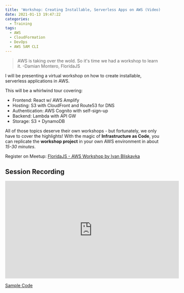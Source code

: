 ```yaml
---
title: 'Workshop: Creating Installable, Serverless Apps on AWS (Video)'
date: 2021-01-13 19:47:22
categories:
  - Training
tags:
  - AWS
  - CloudFormation
  - DevOps
  - AWS SAM CLI
---
```


> AWS is taking over the wold. So it's time we had a workshop to learn it. -Damian Montero, FloridaJS

<!-- more -->

I will be presenting a virtual workshop on how to create installable, serverless applications in AWS.

This will be a whirlwind tour covering:

- Frontend: React w/ AWS Amplify
- Hosting: S3 with CloudFront and Route53 for DNS
- Authentication: AWS Cognito with self-sign-up
- Backend: Lambda with API GW
- Storage: S3 + DynamoDB

All of those topics deserve their own workshops - but fortunately, we only have to cover the highlights! With the magic of **Infrastructure as Code**, you can replicate the **workshop project** in your own AWS environment in about _15-30 minutes_.

Register on Meetup: [FloridaJS - AWS Workshop by Ivan Bliskavka](https://www.meetup.com/floridajs/events/275711268/)

## Session Recording

<iframe width="560" height="315" src="https://www.youtube.com/embed/pqcSUxIXYb4" frameborder="0" allow="accelerometer; autoplay; clipboard-write; encrypted-media; gyroscope; picture-in-picture" allowfullscreen></iframe>

[Sample Code](https://github.com/ibliskavka/fl-js-sam-starter)
